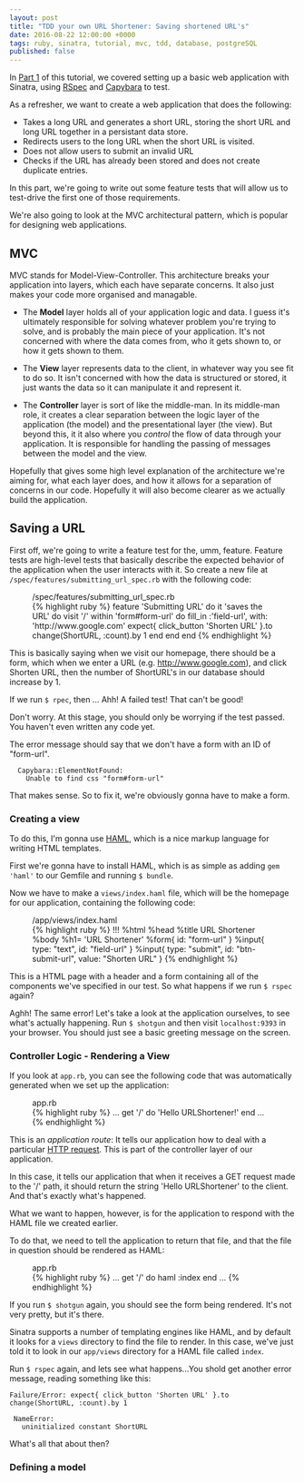 ```yaml
---
layout: post
title: "TDD your own URL Shortener: Saving shortened URL's"
date: 2016-08-22 12:00:00 +0000
tags: ruby, sinatra, tutorial, mvc, tdd, database, postgreSQL
published: false
---
```


In [Part 1](/2016/08/21/make-your-own-url-shortener-1.html) of this tutorial, we covered setting up a basic web application with Sinatra, using [RSpec](https://www.relishapp.com/rspec) and [Capybara](https://github.com/jnicklas/capybara) to test.

As a refresher, we want to create a web application that does the following:

- Takes a long URL and generates a short URL, storing the short URL and long URL together in a persistant data store.
- Redirects users to the long URL when the short URL is visited.
- Does not allow users to submit an invalid URL
- Checks if the URL has already been stored and does not create duplicate entries.

In this part, we're going to write out some feature tests that will allow us to test-drive the first one of those requirements.

We're also going to look at the MVC architectural pattern, which is popular for designing web applications.

## MVC

MVC stands for Model-View-Controller. This architecture breaks your application into layers, which each have separate concerns. It also just makes your code more organised and managable.

 - The **Model** layer holds all of your application logic and data. I guess it's ultimately responsible for solving whatever problem you're trying to solve, and is probably the main piece of your application. It's not concerned with where the data comes from, who it gets shown to, or how it gets shown to them.

 - The **View** layer represents data to the client, in whatever way you see fit to do so. It isn't concerned with how the data is structured or stored, it just wants the data so it can manipulate it and represent it.

 - The **Controller** layer is sort of like the middle-man. In its middle-man role, it creates a clear separation between the logic layer of the application (the model) and the presentational layer (the view). But beyond this, it it also where you *control* the flow of data through your application. It is responsible for handling the passing of messages between the model and the view.

 Hopefully that gives some high level explanation of the architecture we're aiming for, what each layer does, and how it allows for a separation of concerns in our code. Hopefully it will also become clearer as we actually build the application. 

## Saving a URL

First off, we're going to write a feature test for the, umm, feature. Feature tests are high-level tests that basically describe the expected behavior of the application when the user interacts with it. So create a new file at `/spec/features/submitting_url_spec.rb` with the following code:

<figure>
	<figcaption>/spec/features/submitting_url_spec.rb</figcaption>
	{% highlight ruby %}
  feature 'Submitting URL' do
    it 'saves the URL' do
      visit '/'
      within 'form#form-url' do
        fill_in :'field-url', with: 'http://www.google.com'
        expect{ click_button 'Shorten URL' }.to change(ShortURL, :count).by 1
      end
    end
  end
	{% endhighlight %}
</figure>

This is basically saying when we visit our homepage, there should be a form, which when we enter a URL (e.g. http://www.google.com), and click Shorten URL, then the number of ShortURL's in our database should increase by 1.

If we run `$ rpec`, then ... Ahh! A failed test! That can't be good!

Don't worry. At this stage, you should only be worrying if the test passed. You haven't even written any code yet.

The error message should say that we don't have a form with an ID of "form-url".

```
  Capybara::ElementNotFound:
    Unable to find css "form#form-url"
```
That makes sense. So to fix it, we're obviously gonna have to make a form.

### Creating a view

To do this, I'm gonna use [HAML](http://http://haml.info/), which is a nice markup language for writing HTML templates.

First we're gonna have to install HAML, which is as simple as adding `gem 'haml'` to our Gemfile and running `$ bundle`.

Now we have to make a `views/index.haml` file, which will be the homepage for our application, containing the following code:

<figure>
	<figcaption>/app/views/index.haml</figcaption>
	{% highlight ruby %}
!!!
%html
  %head
    %title URL Shortener
  %body
    %h1= 'URL Shortener'
    %form{ id: "form-url" }
      %input{ type: "text", id: "field-url" }
      %input{ type: "submit", id: "btn-submit-url", value: "Shorten URL" }
  {% endhighlight %}
</figure>

This is a HTML page with a header and a form containing all of the components we've specified in our test. So what happens if we run `$ rspec` again?

Aghh! The same error! Let's take a look at the application ourselves, to see what's actually happening. Run `$ shotgun` and then visit `localhost:9393` in your browser. You should just see a basic greeting message on the screen. 

### Controller Logic - Rendering a View

If you look at `app.rb`, you can see the following code that was automatically generated when we set up the application:

<figure>
	<figcaption>app.rb</figcaption>
	{% highlight ruby %}
...
  get '/' do
    'Hello URLShortener!'
  end
...
  {% endhighlight %}
</figure>

This is an _application route_: It tells our application how to deal with a particular [HTTP request](https://code.tutsplus.com/tutorials/http-the-protocol-every-web-developer-must-know-part-1--net-31177). This is part of the controller layer of our application.

In this case, it tells our application that when it receives a GET request made to the '/' path, it should return the string 'Hello URLShortener' to the client. And that's exactly what's happened.

What we want to happen, however, is for the application to respond with the HAML file we created earlier.

To do that, we need to tell the application to return that file, and that the file in question should be rendered as HAML:

<figure>
  <figcaption>app.rb</figcaption>
  {% highlight ruby %}
...
  get '/' do
    haml :index
  end
...
  {% endhighlight %}
</figure>

If you run `$ shotgun` again, you should see the form being rendered. It's not very pretty, but it's there.

Sinatra supports a number of templating engines like HAML, and by default it looks for a `views` directory to find the file to render. In this case, we've just told it to look in our `app/views` directory for a HAML file called `index`.

Run `$ rspec` again, and lets see what happens...You shold get another error message, reading something like this:

```
Failure/Error: expect{ click_button 'Shorten URL' }.to change(ShortURL, :count).by 1

 NameError:
   uninitialized constant ShortURL
```

What's all that about then?

### Defining a model